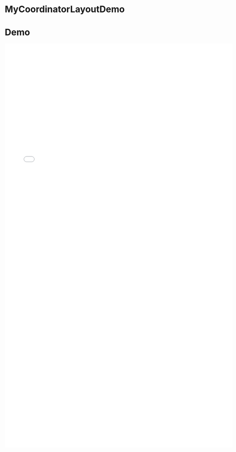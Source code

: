# MyCoordinatorLayoutDemo

# Demo
<iframe src='//gifs.com/embed/demo-BLB0Mo' frameborder='0' scrolling='no' width='720px' height='1280px' style='-webkit-backface-visibility: hidden;-webkit-transform: scale(1);' ></iframe>
